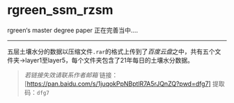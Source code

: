 # rgreen_ssm_rzsm
rgreen‘s master degree paper
正在完善当中....

---
五层土壤水分的数据以压缩文件`.rar`的格式上传到了*百度云盘*之中，共有五个文件夹->layer1至layer5，每个文件夹包含了21年每日的土壤水分数据。
> *若链接失效请联系作者邮箱*
链接：[https://pan.baidu.com/s/1juqokPpNBptlR7A5rJQnZQ?pwd=dfg7]  提取码：`dfg7`

